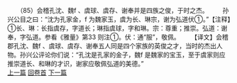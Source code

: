 　　（85）会稽孔沈、魏f 、虞球、虞存、谢奉并是四族之俊，于时之杰。
　　孙兴公目之曰：“沈为孔家金，f 为魏家玉，虞为长、琳宗，谢为弘道伏①。”【注释】①长、琳：长指虞存，字道长；琳指虞球，字和琳。宗：尊重；推崇。弘道：谢奉，字弘道。参看《雅量》第33 则注①。伏：通“服”，敬佩。
　　【译文】会稽郡孔沈、魏f 、虞球、虞存、谢奉五人同是四个家族的英俊之才，当时的杰出人物。孙兴公评论你们说：“孔沈是孔家的金子，魏f 是魏家的宝玉，至于虞家则应推崇道长、和琳的才识，谢家应敬佩弘道的美德。”
<br>[上一篇](08_084) [回卷首](08_000) [下一篇](08_086)
